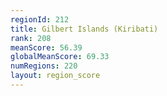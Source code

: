 ```yaml
---
regionId: 212
title: Gilbert Islands (Kiribati)
rank: 208
meanScore: 56.39
globalMeanScore: 69.33
numRegions: 220
layout: region_score
---
```

